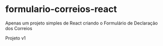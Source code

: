 # formulario-correios-react
Apenas um projeto simples de React criando o Formulário de Declaração dos Correios

Projeto v1
